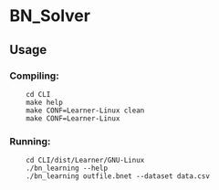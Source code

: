 # BN_Solver

## Usage

### Compiling:
		cd CLI
		make help
		make CONF=Learner-Linux clean
		make CONF=Learner-Linux

### Running:
		cd CLI/dist/Learner/GNU-Linux
		./bn_learning --help
		./bn_learning outfile.bnet --dataset data.csv

